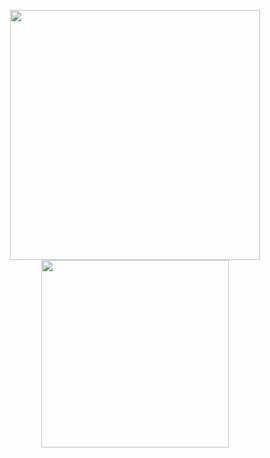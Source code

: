 <p align="center">
  <img src="https://github-readme-stats.vercel.app/api?username=Ahmet-Kirmizi&show_icons=true&hide_border=true&count_private=true&theme=tokyonight&include_all_commits=true", width="400"/>
  <img src="https://github-readme-stats.vercel.app/api/top-langs/?username=Ahmet-Kirmizi&layout=compact&theme=tokyonight&hide_border=true", width="300"> <br>
</p>
